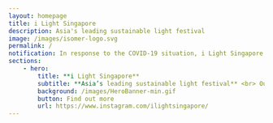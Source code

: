 ```yaml
---
layout: homepage
title: i Light Singapore
description: Asia's leading sustainable light festival
image: /images/isomer-logo.svg
permalink: /
notification: In response to the COVID-19 situation, i Light Singapore 2020 has been cancelled.
sections:
    - hero:
        title: **i Light Singapore**
        subtitle: **Asia’s leading sustainable light festival** <br> Our main website is under construction and we should be back soon, together with details on the next edition of the festival. Stay tuned!<br>
        background: /images/HeroBanner-min.gif
        button: Find out more
        url: https://www.instagram.com/ilightsingapore/
---
```


